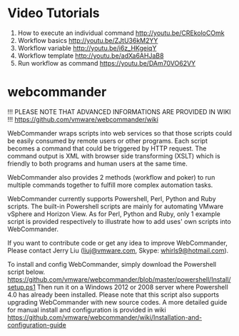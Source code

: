 Video Tutorials
===============

1. How to execute an individual command http://youtu.be/CREkoloCOmk
2. Workflow basics http://youtu.be/ZJtU36kM2YY
3. Workflow variable http://youtu.be/i6z_HKgeiqY
4. Workflow template http://youtu.be/adXa6AHJaB8
5. Run workflow as command https://youtu.be/DAm70VO62VY

webcommander
============

!!! PLEASE NOTE THAT ADVANCED INFORMATIONS ARE PROVIDED IN WIKI !!!
https://github.com/vmware/webcommander/wiki

WebCommander wraps scripts into web services so that those scripts could be easily consumed by remote users or other programs. Each script becomes a command that could be triggered by HTTP request. The command output is XML with browser side transforming (XSLT) which is friendly to both programs and human users at the same time. 

WebCommander also provides 2 methods (workflow and poker) to run multiple commands together to fulfill more complex automation tasks.

WebCommander currently supports Powershell, Perl, Python and Ruby scripts. The built-in Powershell scripts are mainly for automating VMware vSphere and Horizon View. As for Perl, Python and Ruby, only 1 example script is provided respectively to illustrate how to add uses' own scripts into WebCommander. 

If you want to contribute code or get any idea to improve WebCommander,
Please contact Jerry Liu (liuj@vmware.com, Skype: whirls9@hotmail.com).  

To install and config WebCommander, simply download the Powershell script below.
https://github.com/vmware/webcommander/blob/master/powershell/Install/setup.ps1
Then run it on a Windows 2012 or 2008 server where Powershell 4.0 has already been installed.
Please note that this script also supports upgrading WebCommander with new source codes.
A more detailed guide for manual install and configuration is provided in wiki https://github.com/vmware/webcommander/wiki/Installation-and-configuration-guide
